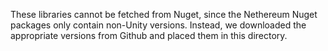 These libraries cannot be fetched from Nuget, since the Nethereum Nuget packages only contain non-Unity versions.
Instead, we downloaded the appropriate versions from Github and placed them in this directory.
